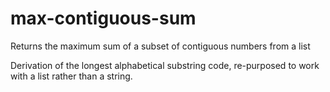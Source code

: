 # max-contiguous-sum
Returns the maximum sum of a subset of contiguous numbers from a list

Derivation of the longest alphabetical substring code, re-purposed to work with a list rather than a string.
